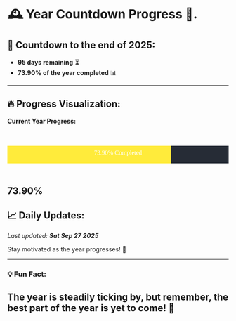 
# &#x1F570; **Year Countdown Progress** &#x1F389;.

## &#x1F4C5; Countdown to the end of 2025:
- **95 days remaining** &#x23F3;
- **73.90% of the year completed** &#x1F4CA;

---

## &#x1F525; **Progress Visualization**:

**Current Year Progress:**

<br><br>
![Progress Bar](https://raw.githubusercontent.com/dayanidigv/year-countdown-progress/main/progress-bar.svg)
<br><br>

**73.90%**
---

## &#x1F4C8; **Daily Updates**:

_Last updated: **Sat Sep 27 2025**_

Stay motivated as the year progresses! &#x1F680;

--- 

### &#x1F4A1; **Fun Fact:**
The year is steadily ticking by, but remember, the best part of the year is yet to come! &#x1F31F;
---
